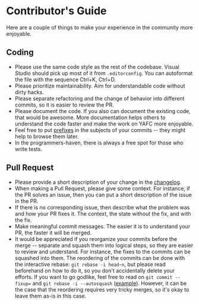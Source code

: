 # Contributor's Guide

Here are a couple of things to make your experience in the community more enjoyable. 

## Coding
* Please use the same code style as the rest of the codebase. Visual Studio should pick up most of it from `.editorconfig`. You can autoformat the file with the sequence Ctrl+K, Ctrl+D.
* Please prioritize maintainability. Aim for understandable code without dirty hacks.
* Please separate refactoring and the change of behavior into different commits, so it is easier to review the PR.
* Please document the code. If you also can document the existing code, that would be awesome. More documentation helps others to understand the code faster and make the work on YAFC more enjoyable.
* Feel free to put [prefixes](https://www.conventionalcommits.org/en/v1.0.0-beta.2/#summary) in the subjects of your commits -- they might help to browse them later.
* In the programmers-haven, there is always a free spot for those who write tests.

## Pull Request
* Please provide a short description of your change in the [changelog](https://github.com/have-fun-was-taken/yafc-ce/blob/master/changelog.txt).
* When making a Pull Request, please give some context. For instance, if the PR solves an issue, then you can put a short description of the issue in the PR.
* If there is no corresponding issue, then describe what the problem was and how your PR fixes it. The context, the state without the fix, and with the fix.
* Make meaningful commit messages. The easier it is to understand your PR, the faster it will be merged.
* It would be appreciated if you reorganize your commits before the merge -- separate and squash them into logical steps, so they are easier to review and understand. For instance, the fixes to the commits can be squashed into them. The reordering of the commits can be done with the interactive rebase: `git rebase -i head~n`, but please read beforehand on how to do it, so you don't accidentally delete your efforts. If you want to go godlike, feel free to read on `git commit --fixup=` and `git rebase -i --autosquash` ([example](https://stackoverflow.com/questions/3103589/how-can-i-easily-fixup-a-past-commit)). However, it can be the case that the reordering requires very tricky merges, so it's okay to leave them as-is in this case.
